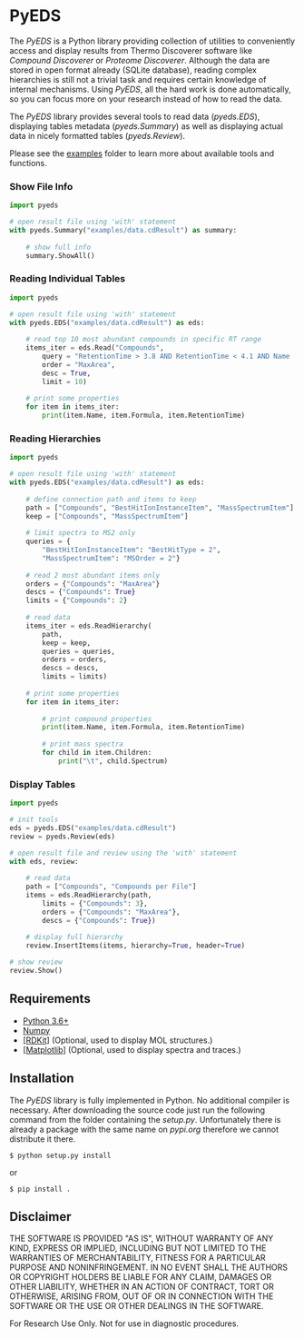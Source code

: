 # PyEDS

The *PyEDS* is a Python library providing collection of utilities to conveniently access and display results from Thermo
Discoverer software like *Compound Discoverer* or *Proteome Discoverer*. Although the data are stored in open format
already (SQLite database), reading complex hierarchies is still not a trivial task and requires certain knowledge of
internal mechanisms. Using *PyEDS*, all the hard work is done automatically, so you can focus more on your research
instead of how to read the data.

The *PyEDS* library provides several tools to read data (*pyeds.EDS*), displaying tables metadata (*pyeds.Summary*) as
well as displaying actual data in nicely formatted tables (*pyeds.Review*).

Please see the [examples](https://github.com/thermofisherlsms/pyeds/tree/master/examples) folder to learn more about
available tools and functions.

### Show File Info

```python
import pyeds

# open result file using 'with' statement
with pyeds.Summary("examples/data.cdResult") as summary:
    
    # show full info
    summary.ShowAll()
```

### Reading Individual Tables

```python
import pyeds

# open result file using 'with' statement
with pyeds.EDS("examples/data.cdResult") as eds:
    
    # read top 10 most abundant compounds in specific RT range
    items_iter = eds.Read("Compounds",
        query = "RetentionTime > 3.8 AND RetentionTime < 4.1 AND Name != ''",
        order = "MaxArea",
        desc = True,
        limit = 10)
    
    # print some properties
    for item in items_iter:
        print(item.Name, item.Formula, item.RetentionTime)
```

### Reading Hierarchies

```python
import pyeds

# open result file using 'with' statement
with pyeds.EDS("examples/data.cdResult") as eds:
    
    # define connection path and items to keep
    path = ["Compounds", "BestHitIonInstanceItem", "MassSpectrumItem"]
    keep = ["Compounds", "MassSpectrumItem"]
    
    # limit spectra to MS2 only
    queries = {
        "BestHitIonInstanceItem": "BestHitType = 2",
        "MassSpectrumItem": "MSOrder = 2"}
    
    # read 2 most abundant items only
    orders = {"Compounds": "MaxArea"}
    descs = {"Compounds": True}
    limits = {"Compounds": 2}
    
    # read data
    items_iter = eds.ReadHierarchy(
        path,
        keep = keep,
        queries = queries,
        orders = orders,
        descs = descs,
        limits = limits)
    
    # print some properties
    for item in items_iter:
        
        # print compound properties
        print(item.Name, item.Formula, item.RetentionTime)
        
        # print mass spectra
        for child in item.Children:
            print("\t", child.Spectrum)
```

### Display Tables

```python
import pyeds

# init tools
eds = pyeds.EDS("examples/data.cdResult")
review = pyeds.Review(eds)

# open result file and review using the 'with' statement
with eds, review:
    
    # read data
    path = ["Compounds", "Compounds per File"]
    items = eds.ReadHierarchy(path,
        limits = {"Compounds": 3},
        orders = {"Compounds": "MaxArea"},
        descs = {"Compounds": True})
    
    # display full hierarchy
    review.InsertItems(items, hierarchy=True, header=True)

# show review
review.Show()
```

## Requirements

- [Python 3.6+](https://www.python.org)
- [Numpy](https://pypi.org/project/numpy/)
- [[RDKit]](https://www.rdkit.org/) (Optional, used to display MOL structures.)
- [[Matplotlib]](https://pypi.org/project/matplotlib/) (Optional, used to display spectra and traces.)


## Installation

The *PyEDS* library is fully implemented in Python. No additional compiler is necessary. After downloading the source
code just run the following command from the folder containing the *setup.py*. Unfortunately there is already a package
with the same name on *pypi.org* therefore we cannot distribute it there.


```$ python setup.py install```

or

```$ pip install .```

## Disclaimer

THE SOFTWARE IS PROVIDED "AS IS", WITHOUT WARRANTY OF ANY KIND, EXPRESS OR
IMPLIED, INCLUDING BUT NOT LIMITED TO THE WARRANTIES OF MERCHANTABILITY,
FITNESS FOR A PARTICULAR PURPOSE AND NONINFRINGEMENT. IN NO EVENT SHALL THE
AUTHORS OR COPYRIGHT HOLDERS BE LIABLE FOR ANY CLAIM, DAMAGES OR OTHER
LIABILITY, WHETHER IN AN ACTION OF CONTRACT, TORT OR OTHERWISE, ARISING FROM,
OUT OF OR IN CONNECTION WITH THE SOFTWARE OR THE USE OR OTHER DEALINGS IN THE
SOFTWARE.

For Research Use Only. Not for use in diagnostic procedures.
